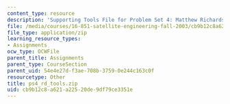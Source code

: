 ```yaml
---
content_type: resource
description: 'Supporting Tools File for Problem Set 4: Matthew Richards'
file: /media/courses/16-851-satellite-engineering-fall-2003/cb9b12c8a621a22520de9df79ce3351e_ps4_rd_tools.zip
file_type: application/zip
learning_resource_types:
- Assignments
ocw_type: OCWFile
parent_title: Assignments
parent_type: CourseSection
parent_uid: 54e4e27d-f3ae-708b-3759-0e244c163c0f
resourcetype: Other
title: ps4_rd_tools.zip
uid: cb9b12c8-a621-a225-20de-9df79ce3351e
---
```

